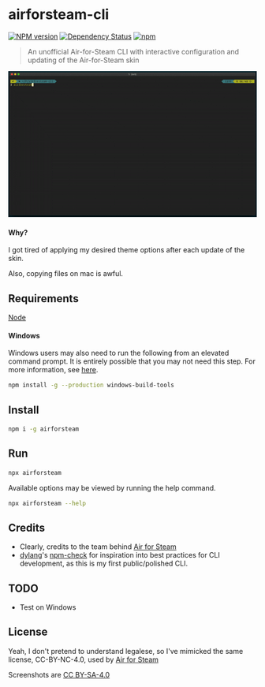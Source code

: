 # airforsteam-cli
[![NPM version](https://badge.fury.io/js/airforsteam.svg)](http://badge.fury.io/js/airforsteam)
[![Dependency Status](https://img.shields.io/david/nysos3/airforsteam-cli.svg)](https://david-dm.org/nysos3/airforsteam-cli)
[![npm](https://img.shields.io/npm/dm/airforsteam.svg?maxAge=2592000)]()

> An unofficial Air-for-Steam CLI with interactive configuration and updating of the Air-for-Steam skin

<img width="800" alt="airforsteam-cli" src="https://github.com/nysos3/airforsteam-cli/blob/master/assets/showcase.gif?raw=true">

#### Why?
I got tired of applying my desired theme options after each update of the skin.

Also, copying files on mac is awful.

## Requirements
[Node](https://nodejs.org/en/)

#### Windows
Windows users may also need to run the following from an elevated command prompt.
It is entirely possible that you may not need this step. For more information, see [here](https://www.npmjs.com/package/windows-build-tools).
```bash
npm install -g --production windows-build-tools
```

## Install
```bash
npm i -g airforsteam
```

## Run
```bash
npx airforsteam
```

Available options may be viewed by running the help command.
```bash
npx airforsteam --help
```

## Credits
 - Clearly, credits to the team behind [Air for Steam](https://github.com/airforsteam/Air-for-Steam)
 - [dylang](dylang)'s [npm-check](https://github.com/dylang/npm-check/) for inspiration into best practices for CLI development, as this is my first public/polished CLI.

## TODO
 - Test on Windows

## License
Yeah, I don't pretend to understand legalese, so I've mimicked the same license, CC-BY-NC-4.0, used by [Air for Steam](https://github.com/airforsteam/Air-for-Steam/blob/813c437397f75f79672f29b98cce2741b3fa351e/LICENSE.txt)

Screenshots are [CC BY-SA-4.0](https://creativecommons.org/licenses/by-sa/4.0/)

